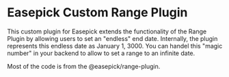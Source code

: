 # Easepick Custom Range Plugin

This custom plugin for Easepick extends the functionality of the Range Plugin by allowing users to set an "endless" end date. Internally, the plugin represents this endless date as January 1, 3000. You can handel this "magic number" in your backend to allow to set a range to an infinite date.

Most of the code is from the @easepick/range-plugin. 
